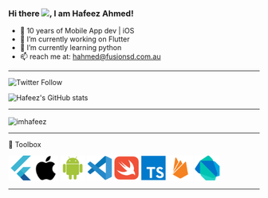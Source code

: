 ### Hi there <img src="https://raw.githubusercontent.com/MartinHeinz/MartinHeinz/master/wave.gif" width="30px">, I am Hafeez Ahmed!


- 📱 10 years of Mobile App dev | iOS 
- 🔭 I’m currently working on Flutter
- 🌱 I’m currently learning python
- 📫 reach me at: hahmed@fusionsd.com.au


<!-- <img alt="Twitter Follow" src="https://img.shields.io/twitter/follow/imhafeezkpk?style=social"> -->
---
![Twitter Follow](https://img.shields.io/twitter/follow/imhafeezkpk?style=social)

![Hafeez's GitHub stats](https://github-readme-stats.vercel.app/api?username=imhafeez&show_icons=true)


---
<p><img align="center" src="https://github-readme-streak-stats.herokuapp.com/?user=imhafeez&" alt="imhafeez" /></p>

---
🧰 Toolbox

<img src="https://github.com/devicons/devicon/blob/9f4f5cdb393299a81125eb5127929ea7bfe42889/icons/flutter/flutter-original.svg" alt="Flutter Logo" width="50" height="50"/><img src="https://github.com/devicons/devicon/blob/9f4f5cdb393299a81125eb5127929ea7bfe42889/icons/apple/apple-original.svg" alt="Apple Logo" width="50" height="50"/> <img src="https://github.com/devicons/devicon/blob/9f4f5cdb393299a81125eb5127929ea7bfe42889/icons/android/android-original.svg" alt="Android Logo" width="50" height="50"/> <img src="https://github.com/devicons/devicon/blob/9f4f5cdb393299a81125eb5127929ea7bfe42889/icons/vscode/vscode-original.svg" alt="VSCode Logo" width="50" height="50"/>  <img src="https://github.com/devicons/devicon/blob/9f4f5cdb393299a81125eb5127929ea7bfe42889/icons/swift/swift-original.svg" alt="Swift Logo" width="50" height="50"/>  <img src="https://github.com/devicons/devicon/blob/9f4f5cdb393299a81125eb5127929ea7bfe42889/icons/typescript/typescript-original.svg" alt="TypeScript Logo" width="50" height="50"/> <img src="https://github.com/devicons/devicon/blob/9f4f5cdb393299a81125eb5127929ea7bfe42889/icons/firebase/firebase-plain.svg" alt="Firebase Logo" width="50" height="50"/> <img src="https://github.com/devicons/devicon/blob/9f4f5cdb393299a81125eb5127929ea7bfe42889/icons/dart/dart-original.svg" alt="Dart Logo" width="50" height="50"/>






---






